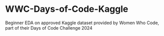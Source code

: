 # WWC-Days-of-Code-Kaggle
Beginner EDA on approved Kaggle dataset provided by Women Who Code, part of their Days of Code Challenge 2024
